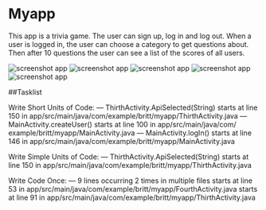 # Myapp

This app is a trivia game. The user can sign up, log in and log out.
When a user is logged in, the user can choose a category to get questions about.
Then after 10 questions the user can see a list of the scores of all users.

![screenshot app](doc/Screenshot_20171215-164452.png)
![screenshot app](doc/Screenshot_20171215-164511.png)
![screenshot app](doc/Screenshot_20171215-164518.png)
![screenshot app](doc/Screenshot_20171215-164535.png)
![screenshot app](doc/Screenshot_20171215-164541.png)

##Tasklist

Write Short Units of Code:
  — ThirthActivity.​ApiSelected(String)
      starts at line 150 in app/​src/​main/​java/​com/​example/​britt/​myapp/​ThirthActivity.​java
  — MainActivity.​createUser()
      starts at line 100 in app/​src/​main/​java/​com/​example/​britt/​myapp/​MainActivity.​java
  — MainActivity.​logIn()
      starts at line 146 in app/​src/​main/​java/​com/​example/​britt/​myapp/​MainActivity.​java

Write Simple Units of Code:
  — ThirthActivity.​ApiSelected(String)
      starts at line 150 in app/​src/​main/​java/​com/​example/​britt/​myapp/​ThirthActivity.​java

Write Code Once:
  — 9 lines occurring 2 times in multiple files
      starts at line 53 in app/​src/​main/​java/​com/​example/​britt/​myapp/​FourthActivity.​java
      starts at line 91 in app/​src/​main/​java/​com/​example/​britt/​myapp/​ThirthActivity.​java
